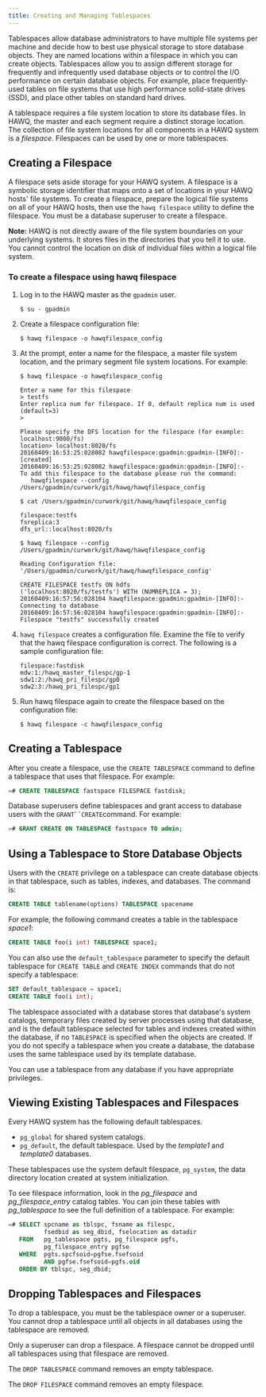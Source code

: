 ```yaml
---
title: Creating and Managing Tablespaces
---
```


Tablespaces allow database administrators to have multiple file systems per machine and decide how to best use physical storage to store database objects. They are named locations within a filespace in which you can create objects. Tablespaces allow you to assign different storage for frequently and infrequently used database objects or to control the I/O performance on certain database objects. For example, place frequently-used tables on file systems that use high performance solid-state drives \(SSD\), and place other tables on standard hard drives.

A tablespace requires a file system location to store its database files. In HAWQ, the master and each segment require a distinct storage location. The collection of file system locations for all components in a HAWQ system is a *filespace*. Filespaces can be used by one or more tablespaces.

## Creating a Filespace <a id="topic10"></a>

A filespace sets aside storage for your HAWQ system. A filespace is a symbolic storage identifier that maps onto a set of locations in your HAWQ hosts' file systems. To create a filespace, prepare the logical file systems on all of your HAWQ hosts, then use the `hawq filespace` utility to define the filespace. You must be a database superuser to create a filespace.

**Note:** HAWQ is not directly aware of the file system boundaries on your underlying systems. It stores files in the directories that you tell it to use. You cannot control the location on disk of individual files within a logical file system.

### To create a filespace using hawq filespace <a id="im178954"></a>

1.  Log in to the HAWQ master as the `gpadmin` user.

    ``` shell
    $ su - gpadmin
    ```

2.  Create a filespace configuration file:

    ``` shell
    $ hawq filespace -o hawqfilespace_config
    ```

3.  At the prompt, enter a name for the filespace, a master file system location, and the primary segment file system locations. For example:

    ``` shell
    $ hawq filespace -o hawqfilespace_config
    ```
    ``` pre
    Enter a name for this filespace
    > testfs
    Enter replica num for filespace. If 0, default replica num is used (default=3)
    > 

    Please specify the DFS location for the filespace (for example: localhost:9000/fs)
    location> localhost:8020/fs        
    20160409:16:53:25:028082 hawqfilespace:gpadmin:gpadmin-[INFO]:-[created]
    20160409:16:53:25:028082 hawqfilespace:gpadmin:gpadmin-[INFO]:-
    To add this filespace to the database please run the command:
       hawqfilespace --config /Users/gpadmin/curwork/git/hawq/hawqfilespace_config
    ```
       
    ``` shell
    $ cat /Users/gpadmin/curwork/git/hawq/hawqfilespace_config
    ```
    ``` pre
    filespace:testfs
    fsreplica:3
    dfs_url::localhost:8020/fs
    ```
    ``` shell
    $ hawq filespace --config /Users/gpadmin/curwork/git/hawq/hawqfilespace_config
    ```
    ``` pre
    Reading Configuration file: '/Users/gpadmin/curwork/git/hawq/hawqfilespace_config'

    CREATE FILESPACE testfs ON hdfs 
    ('localhost:8020/fs/testfs') WITH (NUMREPLICA = 3);
    20160409:16:57:56:028104 hawqfilespace:gpadmin:gpadmin-[INFO]:-Connecting to database
    20160409:16:57:56:028104 hawqfilespace:gpadmin:gpadmin-[INFO]:-Filespace "testfs" successfully created

    ```


4.  `hawq filespace` creates a configuration file. Examine the file to verify that the hawq filespace configuration is correct. The following is a sample configuration file:

    ```
    filespace:fastdisk
    mdw:1:/hawq_master_filespc/gp-1
    sdw1:2:/hawq_pri_filespc/gp0
    sdw2:3:/hawq_pri_filespc/gp1
    ```

5.  Run hawq filespace again to create the filespace based on the configuration file:

    ``` shell
    $ hawq filespace -c hawqfilespace_config
    ```


## Creating a Tablespace <a id="topic13"></a>

After you create a filespace, use the `CREATE TABLESPACE` command to define a tablespace that uses that filespace. For example:

``` sql
=# CREATE TABLESPACE fastspace FILESPACE fastdisk;
```

Database superusers define tablespaces and grant access to database users with the `GRANT``CREATE`command. For example:

``` sql
=# GRANT CREATE ON TABLESPACE fastspace TO admin;
```

## Using a Tablespace to Store Database Objects <a id="topic14"></a>

Users with the `CREATE` privilege on a tablespace can create database objects in that tablespace, such as tables, indexes, and databases. The command is:

``` sql
CREATE TABLE tablename(options) TABLESPACE spacename
```

For example, the following command creates a table in the tablespace *space1*:

``` sql
CREATE TABLE foo(i int) TABLESPACE space1;
```

You can also use the `default_tablespace` parameter to specify the default tablespace for `CREATE TABLE` and `CREATE INDEX` commands that do not specify a tablespace:

``` sql
SET default_tablespace = space1;
CREATE TABLE foo(i int);
```

The tablespace associated with a database stores that database's system catalogs, temporary files created by server processes using that database, and is the default tablespace selected for tables and indexes created within the database, if no `TABLESPACE` is specified when the objects are created. If you do not specify a tablespace when you create a database, the database uses the same tablespace used by its template database.

You can use a tablespace from any database if you have appropriate privileges.

## Viewing Existing Tablespaces and Filespaces <a id="topic15"></a>

Every HAWQ system has the following default tablespaces.

-   `pg_global` for shared system catalogs.
-   `pg_default`, the default tablespace. Used by the *template1* and *template0* databases.

These tablespaces use the system default filespace, `pg_system`, the data directory location created at system initialization.

To see filespace information, look in the *pg\_filespace* and *pg\_filespace\_entry* catalog tables. You can join these tables with *pg\_tablespace* to see the full definition of a tablespace. For example:

``` sql
=# SELECT spcname as tblspc, fsname as filespc,
          fsedbid as seg_dbid, fselocation as datadir
   FROM   pg_tablespace pgts, pg_filespace pgfs,
          pg_filespace_entry pgfse
   WHERE  pgts.spcfsoid=pgfse.fsefsoid
          AND pgfse.fsefsoid=pgfs.oid
   ORDER BY tblspc, seg_dbid;
```

## Dropping Tablespaces and Filespaces <a id="topic16"></a>

To drop a tablespace, you must be the tablespace owner or a superuser. You cannot drop a tablespace until all objects in all databases using the tablespace are removed.

Only a superuser can drop a filespace. A filespace cannot be dropped until all tablespaces using that filespace are removed.

The `DROP TABLESPACE` command removes an empty tablespace.

The `DROP FILESPACE` command removes an empty filespace.
